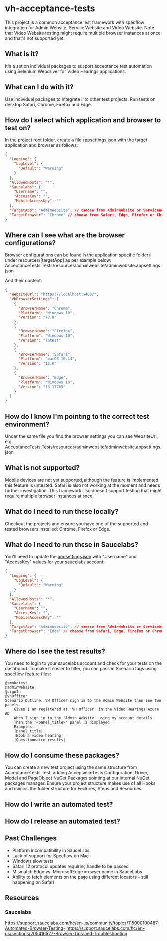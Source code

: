 # vh-acceptance-tests

This project is a common acceptance test framework with specflow integration for Admin Website, Service Website and Video Website. Note that Video Website testing might require multiple browser instances at once and that's not supported yet.

## What is it?
It's a set on individual packages to support acceptance test automation using Selenium Webdriver for Video Hearings applications.

## What can I do with it?
Use individual packages to integrate into other test projects. Run tests on desktop Safari, Chrome, Firefox and Edge. 

## How do I select which application and browser to test on?
In the project root folder, create a file appsettings.json with the target application and browser as follows:
```json
{
  "Logging": {
    "LogLevel": {
      "Default": "Warning"
    }
  },
  "AllowedHosts": "*",
  "Saucelabs": {
    "Username": "",
    "AccessKey": "",
    "MobileAccessKey": ""
  },
  "TargetApp": "AdminWebsite", // choose from AdminWebsite or ServiceWebsite
  "TargetBrowser": "Chrome" // choose from Safari, Edge, Firefox or Chrome
}
```

## Where can I see what are the browser configurations?
Browser configurations can be found in the application specific folders under resources/[targetApp] as per example below:
AcceptanceTests.Tests/resources/adminwebsite/adminwebsite.appsettings.json

And their content:
```json
{
  "WebsiteUrl": "https://localhost:5400/",
  "VhBrowserSettings": [
    {
      "BrowserName": "Chrome",
      "Platform": "Windows 10",
      "Version": "78.0"
    },
    {
      "BrowserName": "Firefox",
      "Platform": "Windows 10",
      "Version": "latest"
    },
    {
      "BrowserName": "Safari",
      "Platform": "macOS 10.14",
      "Version": "12.0"
    },
    {
      "BrowserName": "Edge",
      "Platform": "Windows 10",
      "Version": "18.17763"
    }
  ]
}
```
## How do I know I'm pointing to the correct test environment?
Under the same file you find the browser settings you can see WebsiteUrl, e.g. AcceptanceTests.Tests/resources/adminwebsite/adminwebsite.appsettings.json

## What is not supported?
Mobile devices are not yet supported, although the feature is implemented this feature is untested. Safari is also not working at the moment and needs further investigation. This framework also doesn't support testing that might require multiple browser instances at once.

## What do I need to run these locally?
Checkout the projects and ensure you have one of the supported and tested browsers installed: Chrome, Firefox or Edge.

## What do I need to run these in Saucelabs?
You'll need to update the [appsettings.json](https://github.com/hmcts/vh-acceptance-tests/blob/feature/initial-project-structure/AcceptanceTests/AcceptanceTests.Tests/appsettings.json) with "Username" and "AccessKey" values for your saucelabs account:
```json
{
  "Logging": {
    "LogLevel": {
      "Default": "Warning"
    }
  },
  "AllowedHosts": "*",
  "Saucelabs": {
    "Username": "",
    "AccessKey": "",
    "MobileAccessKey": ""
  },
  "TargetApp": "AdminWebsite", // choose from AdminWebsite or ServiceWebsite
  "TargetBrowser": "Edge" // choose from Safari, Edge, Firefox or Chrome
}
```
## Where do I see the test results?
You need to login to your saucelabs account and check for your tests on the dashboard. To make it easier to filter, you can pass in Scenario tags using specflow feature files:
```gherkin
@smoketest
@adminWebsite
@signIn
@vhOfficer
Scenario Outline: VH Officer sign in to the Admin Website then see two panels
    Given I am registered as 'VH Officer' in the Video Hearings Azure AD
    When I sign in to the 'Admin Website' using my account details 
    Then the '<panel_title>' panel is displayed 
    Examples:
    |panel_title|
    |Book a video hearing|
    |Questionnaire results|
```
## How do I consume these packages?
You can create a new test project using the same structure from AcceptanceTests.Test, adding AcceptanceTests.Configuration, Driver, Model and PageObject NuGet Packages pointing at our internal NuGet packages manager. Ensure your project structure makes use of all Hooks and mimics the folder structure for Features, Steps and Resources.

## How do I write an automated test?

## How do I release an automated test?

## Past Challenges
- Platform incompatibility in SauceLabs
- Lack of support for Specflow on Mac
- Windows slow tests
- Safari 12 protocol updates requiring handle to be passed
- Mismatch Edge vs. MicrosoftEdge browser name in SauceLabs
- Ability to fetch elements on the page using different locators - still happening on Safari

## Resources
### Saucelabs
https://support.saucelabs.com/hc/en-us/community/topics/115000100487-Automated-Browser-Testing-
https://support.saucelabs.com/hc/en-us/sections/205416527-Browser-Tips-and-Troubleshooting
